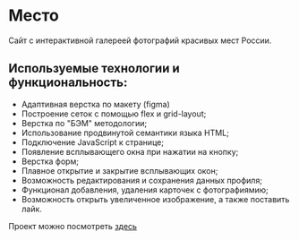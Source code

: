 # Место
Сайт с интерактивной галереей фотографий красивых мест России.

## Используемые технологии и функциональность:
* Адаптивная верстка по макету (figma)
* Построение сеток с помощью flex и grid-layout;
* Верстка по "БЭМ" методологии;
* Использование продвинутой семантики языка HTML;
* Подключение JavaScript к странице;
* Появление всплывающего окна при нажатии на кнопку;
* Верстка форм;
* Плавное открытие и закрытие всплывающих окон;
* Возможность редактирования и сохранения данных профиля;
* Функционал добавления, удаления карточек с фотографиямию;
* Возможность открыть увеличенное изображение, а также поставить лайк.

Проект можно посмотреть [здесь](https://belodubrovskii.github.io/mesto/)
